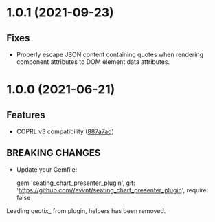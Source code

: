 # 1.0.1 (2021-09-23)

## Fixes

* Properly escape JSON content containing quotes when rendering component attributes to DOM element data attributes.

# 1.0.0 (2021-06-21)


## Features

* COPRL v3 compatibility ([887a7ad](https://github.com/evvnt/seating_chart_presenter_plugin/commit/887a7adb4966aac4ecfce113353cd1690d4b9afb))


## BREAKING CHANGES

* Update your Gemfile:

    gem 'seating_chart_presenter_plugin', git: 'https://github.com//evvnt/seating_chart_presenter_plugin', require: false

Leading geotix_ from plugin, helpers has been removed.
